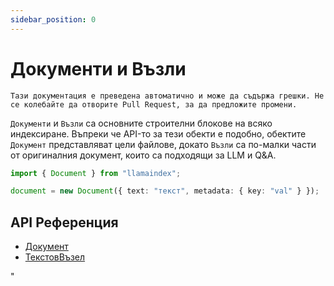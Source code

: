 ```yaml
---
sidebar_position: 0
---
```


# Документи и Възли

`Тази документация е преведена автоматично и може да съдържа грешки. Не се колебайте да отворите Pull Request, за да предложите промени.`

`Документи` и `Възли` са основните строителни блокове на всяко индексиране. Въпреки че API-то за тези обекти е подобно, обектите `Документ` представляват цели файлове, докато `Възли` са по-малки части от оригиналния документ, които са подходящи за LLM и Q&A.

```typescript
import { Document } from "llamaindex";

document = new Document({ text: "текст", metadata: { key: "val" } });
```

## API Референция

- [Документ](../../api/classes/Document.md)
- [ТекстовВъзел](../../api/classes/TextNode.md)

"
